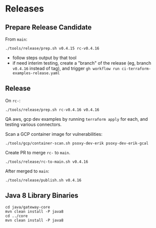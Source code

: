 # Releases

## Prepare Release Candidate

From `main`:

```shell
./tools/release/prep.sh v0.4.15 rc-v0.4.16
```

- follow steps output by that tool
- if need interim testing, create a "branch" of the release (eg, branch `v0.4.16` instead of tag),
  and trigger `gh workflow run ci-terraform-examples-release.yaml`

## Release

On `rc-`:

```shell
./tools/release/prep.sh rc-v0.4.16 v0.4.16
```

QA aws, gcp dev examples by running `terraform apply` for each, and testing various connectors.

Scan a GCP container image for vulnerabilities:

```shell
./tools/gcp/container-scan.sh psoxy-dev-erik psoxy-dev-erik-gcal
```

Create PR to merge `rc-` to `main`.

```shell
./tools/release/rc-to-main.sh v0.4.16
```

After merged to `main`:

```shell
./tools/release/publish.sh v0.4.16
```

## Java 8 Library Binaries

```shell
cd java/gateway-core
mvn clean install -P java8
cd ../core
mvn clean install -P java8
```
